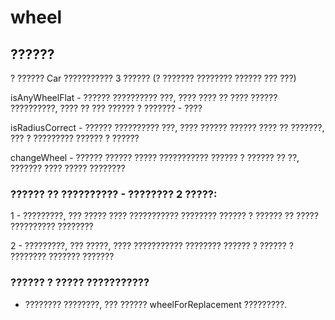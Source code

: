 # wheel

## ??????

? ?????? Car ??????????? 3 ?????? (? ??????? ???????? ?????? ??? ???)

isAnyWheelFlat - ?????? ?????????? ???, ???? ???? ?? ???? ?????? ??????????, ???? ?? ??? ?????? ? ??????? - ????

isRadiusCorrect - ?????? ?????????? ???, ???? ?????? ?????? ???? ?? ???????, ??? ? ????????? ?????? ? ??????

changeWheel - ?????? ?????? ????? ??????????? ?????? ? ?????? ?? ??, ??????? ???? ????? ????????




### ?????? ?? ?????????? - ???????? 2 ?????:

 1 - ?????????, ??? ????? ???? ??????????? ???????? ?????? ? ?????? ?? ????? ?????????? ????????

 2 - ?????????, ??? ?????, ???? ??????????? ???????? ?????? ? ?????? ? ???????? ??????? ???????


### ?????? ? ????? ??????????? 
- ???????? ????????, ??? ?????? wheelForReplacement ?????????.